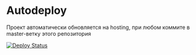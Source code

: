 # Autodeploy

Проект автоматически обновляется на hosting, при любом коммите в master-ветку этого репозитория

[![Deploy Status](https://github.com/citysites/property.048.ua/workflows/CD/badge.svg)](https://github.com/citysites/property.048.ua/actions)
